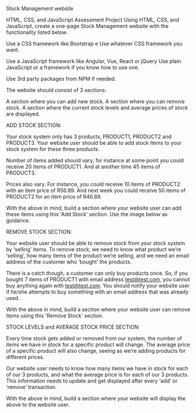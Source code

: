 Stock Management website

HTML, CSS, and JavaScript Assessment Project
Using HTML, CSS, and JavaScript, create a one-page Stock Management website with the functionality listed below.

Use a CSS framework like Bootstrap e
Use whatever CSS framework you want.

Use a JavaScript framework like Angular, Vue, React or jQuery
Use plain JavaScript or a framework if you know how to use one.

Use 3rd party packages from NPM if needed.

The website should consist of 3 sections:

A section where you can add new stock.
A section where you can remove stock.
A section where the current stock levels and average prices of stock are displayed.



ADD STOCK SECTION:

Your stock system only has 3 products, PRODUCT1, PRODUCT2 and PRODUCT3. Your website user should be able to add stock items to your stock system for these three products.

Number of items added should vary, for instance at some point you could receive 20 items of PRODUCT1. And at another time 45 items of PRODUCT3.

Prices also vary. For instance, you could receive 10 items of PRODUCT2 with an item price of R56.89. And next week you could receive 50 items of PRODUCT2 for an item price of R46.89.

With the above in mind, build a section where your website user can add these items using this 'Add Stock' section. Use the image below as guidance.



REMOVE STOCK SECTION:

Your website user should be able to remove stock from your stock system by ‘selling’ items. To remove stock, we need to know what product we’re ‘selling’, how many items of the product we’re selling, and we need an email address of the customer who ‘bought’ the products.

There is a catch though, a customer can only buy products once. So, if you bought 7 items of PRODUCT1 with email address test@test.com, you cannot buy anything again with test@test.com. You should notify your website user if he/she attempts to buy something with an email address that was already used.

With the above in mind, build a section where your website user can remove items using this 'Remove Stock' section.



STOCK LEVELS and AVERAGE STOCK PRICE SECTION:

Every time stock gets added or removed from our system, the number of items we have in stock for a specific product will change. The average price of a specific product will also change, seeing as we’re adding products for different prices.

Our website user needs to know how many items we have in stock for each of our 3 products, and what the average price is for each of our 3 products. This information needs to update and get displayed after every ‘add’ or ‘remove’ transaction.

With the above in mind, build a section where your website will display the above to the website user.

